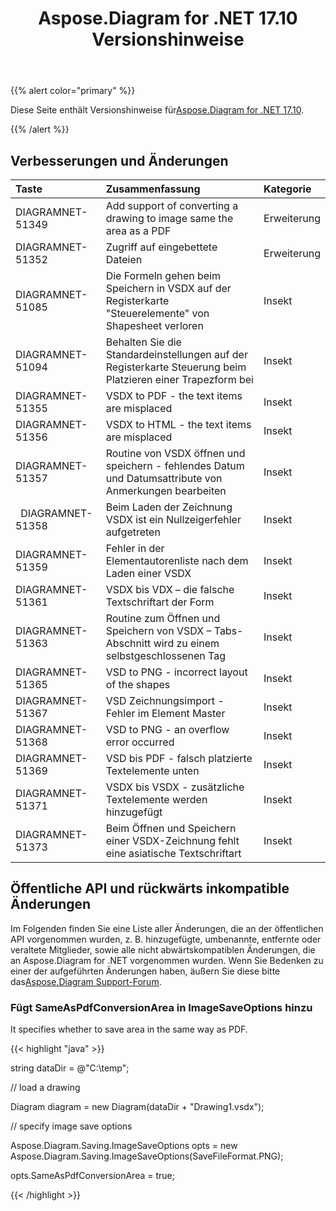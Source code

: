 ﻿---
title: Aspose.Diagram for .NET 17.10 Versionshinweise
type: docs
weight: 30
url: /de/net/aspose-diagram-for-net-17-10-release-notes/
---
{{% alert color="primary" %}} 

 Diese Seite enthält Versionshinweise für[Aspose.Diagram for .NET 17.10](https://www.nuget.org/packages/Aspose.Diagram/17.10.0).

{{% /alert %}} 
## **Verbesserungen und Änderungen**

|**Taste**|**Zusammenfassung**|**Kategorie**|
|:- |:- |:- |
|DIAGRAMNET-51349|Add support of converting a drawing to image same the area as a PDF|Erweiterung|
|DIAGRAMNET-51352|Zugriff auf eingebettete Dateien|Erweiterung|
|DIAGRAMNET-51085|Die Formeln gehen beim Speichern in VSDX auf der Registerkarte "Steuerelemente" von Shapesheet verloren|Insekt|
|DIAGRAMNET-51094|Behalten Sie die Standardeinstellungen auf der Registerkarte Steuerung beim Platzieren einer Trapezform bei|Insekt|
|DIAGRAMNET-51355|VSDX to PDF - the text items are misplaced|Insekt|
|DIAGRAMNET-51356|VSDX to HTML - the text items are misplaced|Insekt|
|DIAGRAMNET-51357|Routine von VSDX öffnen und speichern - fehlendes Datum und Datumsattribute von Anmerkungen bearbeiten|Insekt|
|` `DIAGRAMNET-51358|Beim Laden der Zeichnung VSDX ist ein Nullzeigerfehler aufgetreten|Insekt|
|DIAGRAMNET-51359|Fehler in der Elementautorenliste nach dem Laden einer VSDX|Insekt|
|DIAGRAMNET-51361|VSDX bis VDX – die falsche Textschriftart der Form|Insekt|
|DIAGRAMNET-51363|Routine zum Öffnen und Speichern von VSDX – Tabs-Abschnitt wird zu einem selbstgeschlossenen Tag|Insekt|
|DIAGRAMNET-51365|VSD to PNG - incorrect layout of the shapes|Insekt|
|DIAGRAMNET-51367|VSD Zeichnungsimport - Fehler im Element Master|Insekt|
|DIAGRAMNET-51368|VSD to PNG - an overflow error occurred|Insekt|
|DIAGRAMNET-51369|VSD bis PDF - falsch platzierte Textelemente unten|Insekt|
|DIAGRAMNET-51371|VSDX bis VSDX - zusätzliche Textelemente werden hinzugefügt|Insekt|
|DIAGRAMNET-51373|Beim Öffnen und Speichern einer VSDX-Zeichnung fehlt eine asiatische Textschriftart|Insekt|
## **Öffentliche API und rückwärts inkompatible Änderungen**
Im Folgenden finden Sie eine Liste aller Änderungen, die an der öffentlichen API vorgenommen wurden, z. B. hinzugefügte, umbenannte, entfernte oder veraltete Mitglieder, sowie alle nicht abwärtskompatiblen Änderungen, die an Aspose.Diagram for .NET vorgenommen wurden. Wenn Sie Bedenken zu einer der aufgeführten Änderungen haben, äußern Sie diese bitte das[Aspose.Diagram Support-Forum](https://forum.aspose.com/c/diagram/17).
### **Fügt SameAsPdfConversionArea in ImageSaveOptions hinzu**
It specifies whether to save area in the same way as PDF.

{{< highlight "java" >}}

 string dataDir = @"C:\temp\";

// load a drawing

Diagram diagram = new Diagram(dataDir + "Drawing1.vsdx");

// specify image save options

Aspose.Diagram.Saving.ImageSaveOptions opts = new Aspose.Diagram.Saving.ImageSaveOptions(SaveFileFormat.PNG);

opts.SameAsPdfConversionArea = true;

{{< /highlight >}}
